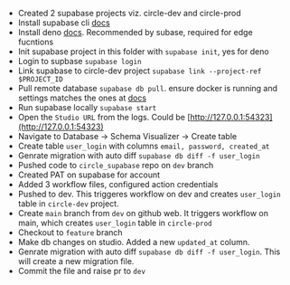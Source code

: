 * Created 2 supabase projects viz. circle-dev and circle-prod
* Install supabase cli [docs](https://supabase.com/docs/guides/local-development/cli/getting-started)
* Install deno [docs](https://docs.deno.com/runtime/getting_started/installation/). Recommended by subase, required for edge fucntions
* Init supabase project in this folder with ```supabase init```, yes for deno
* Login to supbase ```supabase login```
* Link supabase to circle-dev project ```supabase link --project-ref $PROJECT_ID```
* Pull remote database ```supabase db pull```. ensure docker is running and settings matches the ones at [docs](https://supabase.com/docs/guides/local-development/cli/getting-started?platform=windows&queryGroups=platform#running-supabase-locally)
* Run supabase locally ```supabase start```
* Open the ```Studio URL``` from the logs. Could be [http://127.0.0.1:54323](http://127.0.0.1:54323)
* Navigate to Database -> Schema Visualizer -> Create table
* Create table ```user_login``` with columns ```email, password, created_at```
* Genrate migration with auto diff ```supabase db diff -f user_login```
* Pushed code to ```circle_supabase``` repo on ```dev``` branch
* Created PAT on supabase for account
* Added 3 workflow files, configured action credentials
* Pushed to dev. This triggeres workflow on dev and creates ```user_login``` table in ```circle-dev``` project.
* Create ```main``` branch from ```dev``` on github web. It triggers workflow on main, which creates ```user_login``` table in ```circle-prod``` 
* Checkout to ```feature``` branch 
* Make db changes on studio. Added a new ```updated_at``` column.
* Genrate migration with auto diff ```supabase db diff -f user_login```. This will create a new migration file. 
* Commit the file and raise pr to ```dev```